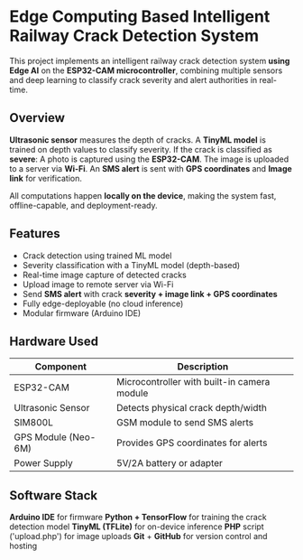 # Edge Computing Based Intelligent Railway Crack Detection System

This project implements an intelligent railway crack detection system **using Edge AI** on the **ESP32-CAM microcontroller**, combining multiple sensors and deep learning to classify crack severity and alert authorities in real-time.

## Overview

**Ultrasonic sensor** measures the depth of cracks. A **TinyML model** is trained on depth values to classify severity.
If the crack is classified as **severe**: A photo is captured using the **ESP32-CAM**. The image is uploaded to a server via **Wi-Fi**. An **SMS alert** is sent with **GPS coordinates** and **Image link** for verification.

All computations happen **locally on the device**, making the system fast, offline-capable, and deployment-ready.


## Features


- Crack detection using trained ML model
- Severity classification with a TinyML model (depth-based)
- Real-time image capture of detected cracks
- Upload image to remote server via Wi-Fi
- Send **SMS alert** with crack **severity + image link + GPS coordinates**
- Fully edge-deployable (no cloud inference)
- Modular firmware (Arduino IDE)


## Hardware Used

| Component       | Description                                  |
|----------------|----------------------------------------------|
| ESP32-CAM       | Microcontroller with built-in camera module  |
| Ultrasonic Sensor | Detects physical crack depth/width         |
| SIM800L         | GSM module to send SMS alerts                |
| GPS Module (Neo-6M) | Provides GPS coordinates for alerts     |
| Power Supply    | 5V/2A battery or adapter                     |


## Software Stack

**Arduino IDE** for firmware
**Python + TensorFlow** for training the crack detection model
**TinyML (TFLite)** for on-device inference
**PHP** script ('upload.php') for image uploads
**Git** + **GitHub** for version control and hosting



